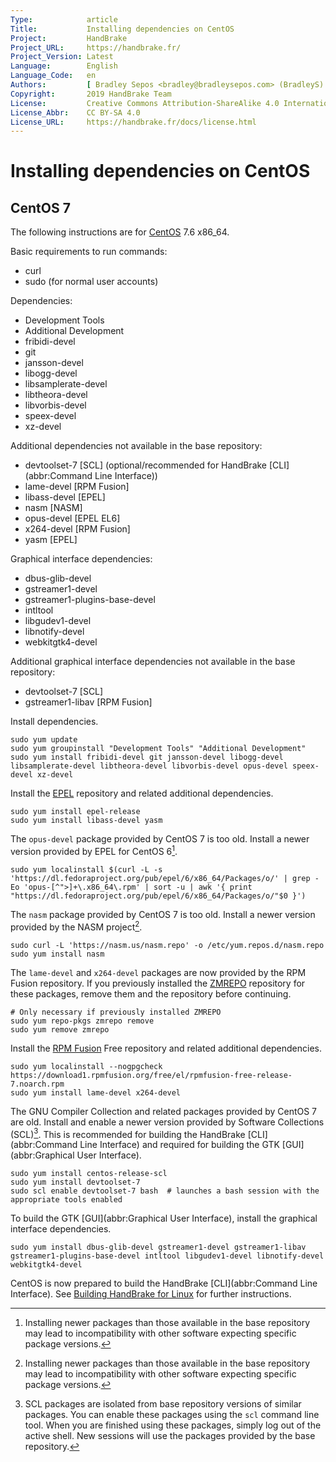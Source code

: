 ```yaml
---
Type:            article
Title:           Installing dependencies on CentOS
Project:         HandBrake
Project_URL:     https://handbrake.fr/
Project_Version: Latest
Language:        English
Language_Code:   en
Authors:         [ Bradley Sepos <bradley@bradleysepos.com> (BradleyS) ]
Copyright:       2019 HandBrake Team
License:         Creative Commons Attribution-ShareAlike 4.0 International
License_Abbr:    CC BY-SA 4.0
License_URL:     https://handbrake.fr/docs/license.html
---
```


Installing dependencies on CentOS
=================================

## CentOS 7

The following instructions are for [CentOS](https://centos.org) 7.6 x86_64.

Basic requirements to run commands:

- curl
- sudo (for normal user accounts)

Dependencies:

- Development Tools
- Additional Development
- fribidi-devel
- git
- jansson-devel
- libogg-devel
- libsamplerate-devel
- libtheora-devel
- libvorbis-devel
- speex-devel
- xz-devel

Additional dependencies not available in the base repository:

- devtoolset-7 [SCL] (optional/recommended for HandBrake [CLI](abbr:Command Line Interface))
- lame-devel [RPM Fusion]
- libass-devel [EPEL]
- nasm [NASM]
- opus-devel [EPEL EL6]
- x264-devel [RPM Fusion]
- yasm [EPEL]

Graphical interface dependencies:

- dbus-glib-devel
- gstreamer1-devel
- gstreamer1-plugins-base-devel
- intltool
- libgudev1-devel
- libnotify-devel
- webkitgtk4-devel

Additional graphical interface dependencies not available in the base repository:

- devtoolset-7 [SCL]
- gstreamer1-libav [RPM Fusion]

Install dependencies.

    sudo yum update
    sudo yum groupinstall "Development Tools" "Additional Development"
    sudo yum install fribidi-devel git jansson-devel libogg-devel libsamplerate-devel libtheora-devel libvorbis-devel opus-devel speex-devel xz-devel

Install the [EPEL](https://fedoraproject.org/wiki/EPEL) repository and related additional dependencies.

    sudo yum install epel-release
    sudo yum install libass-devel yasm

The `opus-devel` package provided by CentOS 7 is too old. Install a newer version provided by EPEL for CentOS 6[^opus-el6].

    sudo yum localinstall $(curl -L -s 'https://dl.fedoraproject.org/pub/epel/6/x86_64/Packages/o/' | grep -Eo 'opus-[^">]+\.x86_64\.rpm' | sort -u | awk '{ print "https://dl.fedoraproject.org/pub/epel/6/x86_64/Packages/o/"$0 }')

The `nasm` package provided by CentOS 7 is too old. Install a newer version provided by the NASM project[^nasm-repo].

    sudo curl -L 'https://nasm.us/nasm.repo' -o /etc/yum.repos.d/nasm.repo
    sudo yum install nasm

The `lame-devel` and `x264-devel` packages are now provided by the RPM Fusion repository. If you previously installed the [ZMREPO](https://zmrepo.zoneminder.com) repository for these packages, remove them and the repository before continuing.

    # Only necessary if previously installed ZMREPO
    sudo yum repo-pkgs zmrepo remove
    sudo yum remove zmrepo

Install the [RPM Fusion](http://rpmfusion.org) Free repository and related additional dependencies.

    sudo yum localinstall --nogpgcheck https://download1.rpmfusion.org/free/el/rpmfusion-free-release-7.noarch.rpm
    sudo yum install lame-devel x264-devel

The GNU Compiler Collection and related packages provided by CentOS 7 are old. Install and enable a newer version provided by Software Collections (SCL)[^gcc-scl]. This is recommended for building the HandBrake [CLI](abbr:Command Line Interface) and required for building the GTK [GUI](abbr:Graphical User Interface).

    sudo yum install centos-release-scl
    sudo yum install devtoolset-7
    sudo scl enable devtoolset-7 bash  # launches a bash session with the appropriate tools enabled

To build the GTK [GUI](abbr:Graphical User Interface), install the graphical interface dependencies.

    sudo yum install dbus-glib-devel gstreamer1-devel gstreamer1-libav gstreamer1-plugins-base-devel intltool libgudev1-devel libnotify-devel webkitgtk4-devel

CentOS is now prepared to build the HandBrake [CLI](abbr:Command Line Interface). See [Building HandBrake for Linux](build-linux.html) for further instructions.

[^opus-el6]: Installing newer packages than those available in the base repository may lead to incompatibility with other software expecting specific package versions.

[^nasm-repo]: Installing newer packages than those available in the base repository may lead to incompatibility with other software expecting specific package versions.

[^gcc-scl]: SCL packages are isolated from base repository versions of similar packages. You can enable these packages using the `scl` command line tool. When you are finished using these packages, simply log out of the active shell. New sessions will use the packages provided by the base repository.

